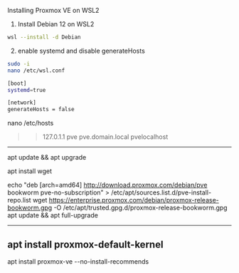 Installing Proxmox VE on WSL2
1. Install Debian 12 on WSL2

```sh
wsl --install -d Debian
```

2. enable systemd and disable generateHosts
```sh
sudo -i
nano /etc/wsl.conf

[boot]
systemd=true

[network]
generateHosts = false
```
nano /etc/hosts
>> 127.0.1.1       pve     pve.domain.local pvelocalhost

---------------------------

apt update && apt upgrade

apt install wget

echo "deb [arch=amd64] http://download.proxmox.com/debian/pve bookworm pve-no-subscription" > /etc/apt/sources.list.d/pve-install-repo.list
wget https://enterprise.proxmox.com/debian/proxmox-release-bookworm.gpg -O /etc/apt/trusted.gpg.d/proxmox-release-bookworm.gpg 
apt update && apt full-upgrade


---------------------

apt install proxmox-default-kernel
-------------------------

apt install proxmox-ve --no-install-recommends
